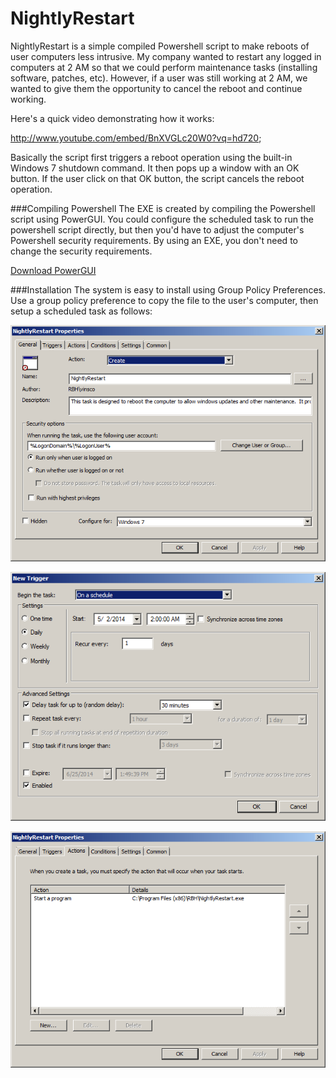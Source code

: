 NightlyRestart
=======================

NightlyRestart is a simple compiled Powershell script to make reboots of user computers less intrusive.  My company wanted to restart any logged in computers at 2 AM so that we could perform maintenance tasks (installing software, patches, etc).  However, if a user was still working at 2 AM, we wanted to give them the opportunity to cancel the reboot and continue working.

Here's a quick video demonstrating how it works:

http://www.youtube.com/embed/BnXVGLc20W0?vq=hd720;

Basically the script first triggers a reboot operation using the built-in Windows 7 shutdown command.  It then pops up a window with an OK button.  If the user click on that OK button, the script cancels the reboot operation.

###Compiling Powershell
The EXE is created by compiling the Powershell script using PowerGUI.  You could configure the scheduled task to run the powershell script directly, but then you'd have to adjust the computer's Powershell security requirements.  By using an EXE, you don't need to change the security requirements.

[Download PowerGUI](http://en.community.dell.com/techcenter/powergui/m/)


###Installation
The system is easy to install using Group Policy Preferences.  Use a group policy preference to copy the file to the user's computer, then setup a scheduled task as follows:

![Scheduled Task Properties](readme-images/prop1.png)

![Scheduled Task Properties 2](readme-images/prop2.png)

![Scheduled Task Properties 3](readme-images/prop3.png)

